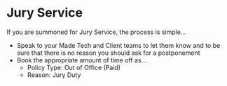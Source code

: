 # Jury Service

If you are summoned for Jury Service, the process is simple...

* Speak to your Made Tech and Client teams to let them know and to be sure that there is no reason you should ask for a postponement
* Book the appropriate amount of time off as...
  * Policy Type: Out of Office (Paid)
  * Reason: Jury Duty
